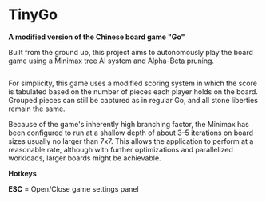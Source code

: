 # TinyGo
**A modified version of the Chinese board game "Go"**

Built from the ground up, this project aims to autonomously play the board game using a Minimax tree AI system and Alpha-Beta pruning.

<p align="center"><a href = "https://www.youtube.com/watch?v=UIWq4CaDTHU" target="_blank"><img title="" src="https://github.com/stuartsoft/TinyGo/raw/master/sample.gif"/></a></p>

For simplicity, this game uses a modified scoring system in which the score is tabulated based on the number of pieces each player holds on the board. Grouped pieces can still be captured as in regular Go, and all stone liberties remain the same.

Because of the game's inherently high branching factor, the Minimax has been configured to run at a shallow depth of about 3-5 iterations on board sizes usually no larger than 7x7. This allows the application to perform at a reasonable rate, although with further optimizations and parallelized workloads, larger boards might be achievable.

**Hotkeys**

**ESC** = Open/Close game settings panel
